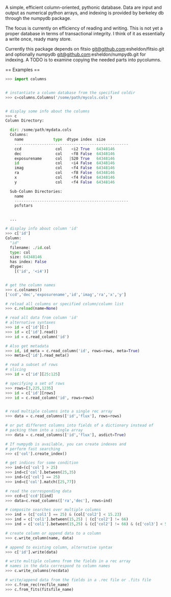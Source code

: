 A simple, efficient column-oriented, pythonic database.  Data are input and
output as numerical python arrays, and indexing is provided by berkeley db
through the numpydb package.

The focus is currently on efficiency of reading and writing.  This is not yet
a proper database in terms of transactional integrity.  I think of it as
essentially a write once, ready many store.

Currently this package depends on fitsio
    git@github.com:esheldon/fitsio.git
and optionally numpydb
    git@github.com:esheldon/numpydb.git
for indexing.  A TODO is to examine copying the needed parts into pycolumns.

== Examples ==
```python
>>> import columns


# instantiate a column database from the specified coldir
>>> c=columns.Columns('/some/path/mycols.cols')


# display some info about the columns
>>> c
Column Directory:

  dir: /some/path/mydata.cols
  Columns:
    name             type  dtype index  size
    --------------------------------------------------
    ccd               col    <i2 True   64348146
    dec               col    <f8 False  64348146
    exposurename      col   |S20 True   64348146
    id                col    <i4 False  64348146
    imag              col    <f4 False  64348146
    ra                col    <f8 False  64348146
    x                 col    <f4 False  64348146
    y                 col    <f4 False  64348146

  Sub-Column Directories:
    name
    --------------------------------------------------
    psfstars


  ...

# display info about column 'id'
>>> c['id']
Column:
  "id"
  filename: ./id.col
  type: col
  size: 64348146
  has index: False
  dtype:
    [('id', '<i4')]


# get the column names
>>> c.colnames()
['ccd','dec','exposurename','id','imag','ra','x','y']

# reload all columns or specified column/column list
>>> c.reload(name=None)

# read all data from column 'id'
# alternative syntaxes
>>> id = c['id'][:]
>>> id = c['id'].read()
>>> id = c.read_column('id')

# Also get metadata
>>> id, id_meta = c.read_column('id', rows=rows, meta=True)
>>> meta=c['id'].read_meta()

# read a subset of rows
# slicing 
>>> id = c['id'][25:125]

# specifying a set of rows
>>> rows=[3,225,1235]
>>> id = c['id'][rows]
>>> id = c.read_column('id', rows=rows)


# read multiple columns into a single rec array
>>> data = c.read_columns(['id','flux'], rows=rows)

# or put different columns into fields of a dictionary instead of
# packing them into a single array
>>> data = c.read_columns(['id','flux'], asdict=True)

# If numpydb is available, you can create indexes and
# perform fast searching
>>> c['col'].create_index()

# get indices for some condition
>>> ind=(c['col'] > 25)
>>> ind=c['col'].between(25,35)
>>> ind=(c['col'] == 25)
>>> ind=c['col'].match([25,77])

# read the corresponding data
>>> ccd=c['ccd'][ind]
>>> data=c.read_columns(['ra','dec'], rows=ind)

# composite searches over multiple columns
>>> ind = (c['col1'] == 25) & (col['col2'] < 15.23)
>>> ind = c['col1'].between(15,25) | (c['col2'] != 66)
>>> ind = c['col1'].between(15,25) & (c['col2'] != 66) & (c['col3'] < 5)

# create column or append data to a column
>>> c.write_column(name, data)

# append to existing column, alternative syntax
>>> c['id'].write(data)

# write multiple columns from the fields in a rec array
# names in the data correspond to column names
>>> c.write_columns(recdata)

# write/append data from the fields in a .rec file or .fits file
>>> c.from_rec(recfile_name)
>>> c.from_fits(fitsfile_name)
```

